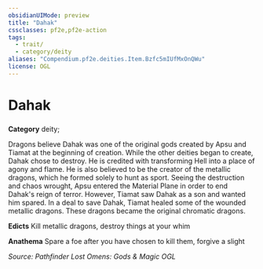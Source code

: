 ```yaml
---
obsidianUIMode: preview
title: "Dahak"
cssclasses: pf2e,pf2e-action
tags:
  - trait/
  - category/deity
aliases: "Compendium.pf2e.deities.Item.Bzfc5mIUfMxOnQWu"
license: OGL
---
```

# Dahak

### 

**Category** deity; 




Dragons believe Dahak was one of the original gods created by Apsu and Tiamat at the beginning of creation. While the other deities began to create, Dahak chose to destroy. He is credited with transforming Hell into a place of agony and flame. He is also believed to be the creator of the metallic dragons, which he formed solely to hunt as sport. Seeing the destruction and chaos wrought, Apsu entered the Material Plane in order to end Dahak's reign of terror. However, Tiamat saw Dahak as a son and wanted him spared. In a deal to save Dahak, Tiamat healed some of the wounded metallic dragons. These dragons became the original chromatic dragons.

**Edicts** Kill metallic dragons, destroy things at your whim

**Anathema** Spare a foe after you have chosen to kill them, forgive a slight

*Source: Pathfinder Lost Omens: Gods & Magic*
*OGL*
